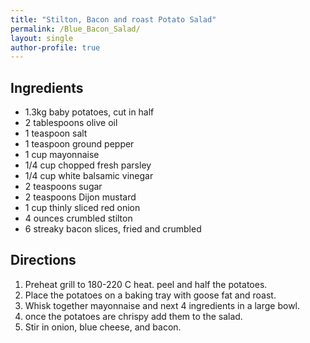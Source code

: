 ```yaml
---
title: "Stilton, Bacon and roast Potato Salad"
permalink: /Blue_Bacon_Salad/
layout: single
author-profile: true
---
```


## Ingredients

- 1.3kg baby potatoes, cut in half
- 2 tablespoons olive oil
- 1 teaspoon salt
- 1 teaspoon ground pepper
- 1 cup mayonnaise
- 1/4 cup chopped fresh parsley
- 1/4 cup white balsamic vinegar
- 2 teaspoons sugar
- 2 teaspoons Dijon mustard
- 1 cup thinly sliced red onion
- 4 ounces crumbled stilton
- 6 streaky bacon slices, fried and crumbled

## Directions
1. Preheat grill to 180-220 C heat. peel and half the potatoes.
2. Place the potatoes on a baking tray with goose fat and roast.
3. Whisk together mayonnaise and next 4 ingredients in a large bowl.
4. once the potatoes are chrispy add them to the salad.
5. Stir in onion, blue cheese, and bacon.

